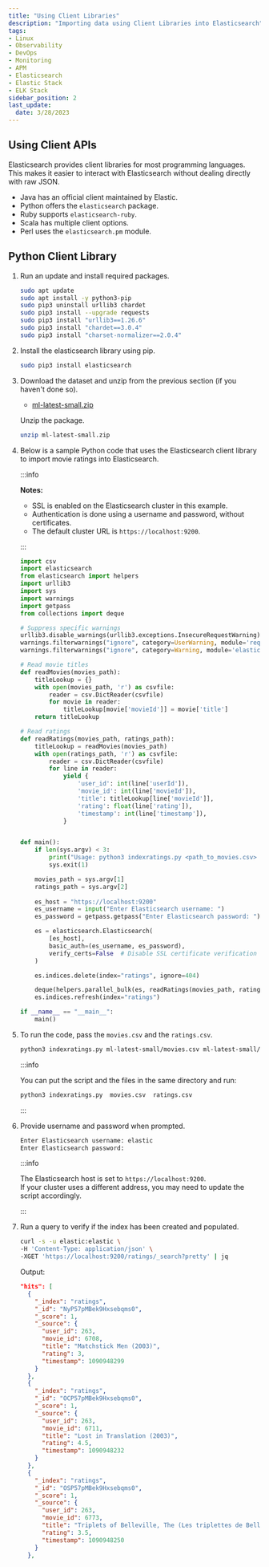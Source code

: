 ```yaml
---
title: "Using Client Libraries"
description: "Importing data using Client Libraries into Elasticsearch"
tags: 
- Linux
- Observability
- DevOps
- Monitoring 
- APM
- Elasticsearch
- Elastic Stack
- ELK Stack
sidebar_position: 2
last_update:
  date: 3/28/2023
---
```




## Using Client APIs  

Elasticsearch provides client libraries for most programming languages. This makes it easier to interact with Elasticsearch without dealing directly with raw JSON.  

- Java has an official client maintained by Elastic.  
- Python offers the `elasticsearch` package.  
- Ruby supports `elasticsearch-ruby`.  
- Scala has multiple client options.  
- Perl uses the `elasticsearch.pm` module.  

## Python Client Library

1. Run an update and install required packages.

    ```bash
    sudo apt update
    sudo apt install -y python3-pip  
    sudo pip3 uninstall urllib3 chardet
    sudo pip3 install --upgrade requests
    sudo pip3 install "urllib3==1.26.6"
    sudo pip3 install "chardet==3.0.4"  
    sudo pip3 install "charset-normalizer==2.0.4"
    ```

2. Install the elasticsearch library using pip.

    ```bash
    sudo pip3 install elasticsearch
    ```

3. Download the dataset and unzip from the previous section (if you haven't done so).

    - [ml-latest-small.zip](@site/assets/elastic-stack/ml-latest-small.zip)

   Unzip the package.

    ```bash
    unzip ml-latest-small.zip 
    ```

4. Below is a sample Python code that uses the Elasticsearch client library to import movie ratings into Elasticsearch.

    :::info

    **Notes:**

    - SSL is enabled on the Elasticsearch cluster in this example.
    - Authentication is done using a username and password, without certificates.
    - The default cluster URL is `https://localhost:9200`.
    
    :::

    ```python
    import csv
    import elasticsearch
    from elasticsearch import helpers
    import urllib3
    import sys
    import warnings
    import getpass
    from collections import deque

    # Suppress specific warnings
    urllib3.disable_warnings(urllib3.exceptions.InsecureRequestWarning) 
    warnings.filterwarnings("ignore", category=UserWarning, module='requests') 
    warnings.filterwarnings("ignore", category=Warning, module='elasticsearch')  

    # Read movie titles
    def readMovies(movies_path):
        titleLookup = {}
        with open(movies_path, 'r') as csvfile:
            reader = csv.DictReader(csvfile)
            for movie in reader:
                titleLookup[movie['movieId']] = movie['title']
        return titleLookup

    # Read ratings 
    def readRatings(movies_path, ratings_path):
        titleLookup = readMovies(movies_path)
        with open(ratings_path, 'r') as csvfile:
            reader = csv.DictReader(csvfile)
            for line in reader:
                yield {
                    'user_id': int(line['userId']),
                    'movie_id': int(line['movieId']),
                    'title': titleLookup[line['movieId']],
                    'rating': float(line['rating']),
                    'timestamp': int(line['timestamp']),
                }


    def main():
        if len(sys.argv) < 3:
            print("Usage: python3 indexratings.py <path_to_movies.csv> <path_to_ratings.csv>")
            sys.exit(1)

        movies_path = sys.argv[1]
        ratings_path = sys.argv[2]
        
        es_host = "https://localhost:9200"
        es_username = input("Enter Elasticsearch username: ")
        es_password = getpass.getpass("Enter Elasticsearch password: ")

        es = elasticsearch.Elasticsearch(
            [es_host],
            basic_auth=(es_username, es_password),
            verify_certs=False  # Disable SSL certificate verification
        )

        es.indices.delete(index="ratings", ignore=404)

        deque(helpers.parallel_bulk(es, readRatings(movies_path, ratings_path), index="ratings"), maxlen=0)
        es.indices.refresh(index="ratings")

    if __name__ == "__main__":
        main()
    ```

4. To run the code, pass the `movies.csv` and the `ratings.csv`.

    ```bash
    python3 indexratings.py ml-latest-small/movies.csv ml-latest-small/ratings.csv
    ```

    :::info

    You can put the script and the files in the same directory and run:

    ```bash
    python3 indexratings.py  movies.csv  ratings.csv
    ```

    :::

5. Provide username and password when prompted. 

    ```bash
    Enter Elasticsearch username: elastic
    Enter Elasticsearch password: 
    ```

    :::info 

    The Elasticsearch host is set to `https://localhost:9200`.  
    If your cluster uses a different address, you may need to update the script accordingly.

    :::

6. Run a query to verify if the index has been created and populated.

    ```bash
    curl -s -u elastic:elastic \
    -H 'Content-Type: application/json' \
    -XGET 'https://localhost:9200/ratings/_search?pretty' | jq
    ```
    
    Output:

    ```json
    "hits": [
      {
        "_index": "ratings",
        "_id": "NyP57pMBek9Hxsebqms0",
        "_score": 1,
        "_source": {
          "user_id": 263,
          "movie_id": 6708,
          "title": "Matchstick Men (2003)",
          "rating": 3,
          "timestamp": 1090948299
        }
      },
      {
        "_index": "ratings",
        "_id": "OCP57pMBek9Hxsebqms0",
        "_score": 1,
        "_source": {
          "user_id": 263,
          "movie_id": 6711,
          "title": "Lost in Translation (2003)",
          "rating": 4.5,
          "timestamp": 1090948232
        }
      },
      {
        "_index": "ratings",
        "_id": "OSP57pMBek9Hxsebqms0",
        "_score": 1,
        "_source": {
          "user_id": 263,
          "movie_id": 6773,
          "title": "Triplets of Belleville, The (Les triplettes de Belleville) (2003)",
          "rating": 3.5,
          "timestamp": 1090948250
        }
      }, 
    ```